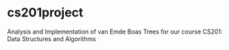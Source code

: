 # cs201project
Analysis and Implementation of van Emde Boas Trees for our course CS201: Data Structures and Algorithms

